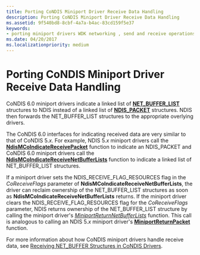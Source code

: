 ```yaml
---
title: Porting CoNDIS Miniport Driver Receive Data Handling
description: Porting CoNDIS Miniport Driver Receive Data Handling
ms.assetid: 9f540bd8-8cbf-4a7a-b4ac-83cd159f5e37
keywords:
- porting miniport drivers WDK networking , send and receive operations
ms.date: 04/20/2017
ms.localizationpriority: medium
---
```


# Porting CoNDIS Miniport Driver Receive Data Handling





CoNDIS 6.0 miniport drivers indicate a linked list of [**NET\_BUFFER\_LIST**](https://msdn.microsoft.com/library/windows/hardware/ff568388) structures to NDIS instead of a linked list of [**NDIS\_PACKET**](https://msdn.microsoft.com/library/windows/hardware/ff557086) structures. NDIS then forwards the NET\_BUFFER\_LIST structures to the appropriate overlying drivers.

The CoNDIS 6.0 interfaces for indicating received data are very similar to that of CoNDIS 5.*x*. For example, NDIS 5.*x* miniport drivers call the [**NdisMCoIndicateReceivePacket**](https://msdn.microsoft.com/library/windows/hardware/ff553455) function to indicate an NDIS\_PACKET and CoNDIS 6.0 miniport drivers call the [**NdisMCoIndicateReceiveNetBufferLists**](https://msdn.microsoft.com/library/windows/hardware/ff563561) function to indicate a linked list of NET\_BUFFER\_LIST structures.

If a miniport driver sets the NDIS\_RECEIVE\_FLAG\_RESOURCES flag in the *CoReceiveFlags* parameter of **NdisMCoIndicateReceiveNetBufferLists**, the driver can reclaim ownership of the NET\_BUFFER\_LIST structures as soon as **NdisMCoIndicateReceiveNetBufferLists** returns. If the miniport driver clears the NDIS\_RECEIVE\_FLAG\_RESOURCES flag for the *CoReceiveFlags* parameter, NDIS returns ownership of the NET\_BUFFER\_LIST structure by calling the miniport driver's [*MiniportReturnNetBufferLists*](https://msdn.microsoft.com/library/windows/hardware/ff559437) function. This call is analogous to calling an NDIS 5.*x* miniport driver's [**MiniportReturnPacket**](https://msdn.microsoft.com/library/windows/hardware/ff550510) function.

For more information about how CoNDIS miniport drivers handle receive data, see [Receiving NET\_BUFFER Structures in CoNDIS Drivers](receiving-net-buffer-structures-in-condis-drivers.md).

 

 





